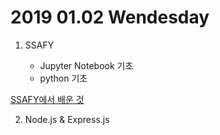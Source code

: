 # 2019 01.02 Wendesday

1. SSAFY

    - Jupyter Notebook 기초
    - python 기초

[SSAFY에서 배운 것](https://github.com/chulsea/TIL/blob/master/2019/January/days/0102.md)

2. Node.js & Express.js

